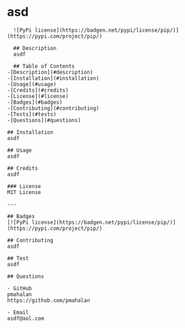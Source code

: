 # asd
      ![PyPi license](https://badgen.net/pypi/license/pip/)](https://pypi.com/project/pip/)

      ## Description
      asdf

      ## Table of Contents
    -[Description](#description)
    -[Installation](#installation)
    -[Usage](#usage)
    -[Credits](#credits)
    -[License](#license)
    -[Badges](#badges) 
    -[Contributing](#contributing)
    -[Tests](#tests)
    -[Questions](#questions)

    ## Installation
    asdf

    ## Usage
    asdf
    
    ## Credits
    asdf

    ### License
    MIT License

    ---

    ## Badges
    [![PyPi license](https://badgen.net/pypi/license/pip/)](https://pypi.com/project/pip/)

    ## Contributing 
    asdf

    ## Test
    asdf

    ## Questions

    - GitHub
    pmahalan
    https://github.com/pmahalan
  
    - Email
    asdf@aol.com
